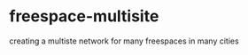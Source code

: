 freespace-multisite
===================

creating a multiste network for many freespaces in many cities

